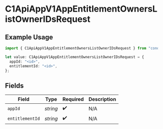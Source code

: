 # C1ApiAppV1AppEntitlementOwnersListOwnerIDsRequest

## Example Usage

```typescript
import { C1ApiAppV1AppEntitlementOwnersListOwnerIDsRequest } from "conductorone-sdk-typescript/sdk/models/operations";

let value: C1ApiAppV1AppEntitlementOwnersListOwnerIDsRequest = {
  appId: "<id>",
  entitlementId: "<id>",
};
```

## Fields

| Field              | Type               | Required           | Description        |
| ------------------ | ------------------ | ------------------ | ------------------ |
| `appId`            | *string*           | :heavy_check_mark: | N/A                |
| `entitlementId`    | *string*           | :heavy_check_mark: | N/A                |